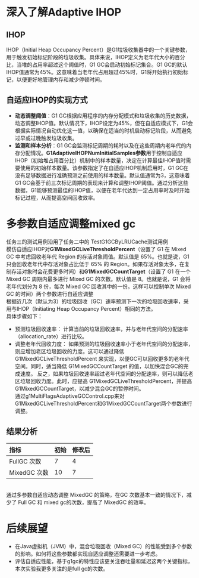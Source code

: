 # 深入了解Adaptive IHOP
## IHOP
IHOP（Initial Heap Occupancy Percent）是G1垃圾收集器中的一个关键参数，用于触发初始标记阶段的垃圾收集。具体来说，IHOP定义为老年代大小的百分比，当堆的占用率超过这个阈值时，G1 GC会启动初始标记集合。G1 GC的默认IHOP值通常为45%。这意味着当老年代占用超过45%时，G1将开始执行初始标记，以便更好地管理内存和减少停顿时间。
## 自适应IHOP的实现方式
- **动态调整阈值**：G1 GC根据应用程序的内存分配模式和垃圾收集的历史数据，动态调整IHOP值。默认情况下，IHOP设定为45%，但在自适应模式下，G1会根据实际情况自动优化这一值，以确保在适当的时机启动标记阶段，从而避免过早或过晚触发垃圾收集。
- **监测和样本分析**：G1 GC会监测标记周期的耗时以及在这些周期内老年代的内存分配情况。**G1AdaptiveIHOPNumInitialSamples参数**用于控制自适应IHOP（初始堆占用百分比）机制中的样本数量，决定在计算最佳IHOP值时需要使用的初始样本数量。该参数指定了在自适应IHOP机制启用时，G1 GC在没有足够数据进行准确预测之前使用的样本数量。默认值通常为3，这意味着G1 GC会基于前三次标记周期的表现来计算和调整IHOP阈值。通过分析这些数据，G1能够预测最佳的IHOP值，以便在老年代达到一定占用率时及时开始标记过程，从而提高空间回收效率。

# 多参数自适应调整mixed gc
任务三的测试用例沿用了任务二中的 TestG1GCByLRUCache测试用例<br>
模仿自适应IHOP对**G1MixedGCLiveThresholdPercent**（设置了 G1 在 Mixed GC 中考虑回收老年代 Region 的存活对象阈值。默认值是 65%。也就是说，G1 只会回收老年代中存活对象占比低于 65% 的 Region。如果存活对象太多，在复制存活对象时会花费更多时间）和**G1MixedGCCountTarget**（设置了 G1 在一个 Mixed GC 周期内最多进行 Mixed GC 的次数。默认值是 8。也就是说，G1 会将老年代划分为 8 份，每次 Mixed GC 回收其中的一份。这样可以控制单次 Mixed GC 的时间）两个参数进行自适应调整<br>
根据近几次（默认为3）的垃圾回收（GC）速率预测下一次的垃圾回收速率，采用与IHOP（Initiating Heap Occupancy Percent）相同的方法。<br>
具体步骤如下：
- 预测垃圾回收速率：
计算当前的垃圾回收速率，并与老年代空间的分配速率（allocation_rate）进行比较。
- 调整老年代回收力度：
如果预测的垃圾回收速率小于老年代空间的分配速率，则应增加老区垃圾回收的力度。这可以通过降低 G1MixedGCLiveThresholdPercent 来实现，以便GC可以回收更多的老年代空间。同时，适当降低 G1MixedGCCountTarget 的值，以加快混合GC的完成速度。
反之，如果垃圾回收速率超过老年代空间的分配速率，则可以降低老区垃圾回收力度。此时，应提高 G1MixedGCLiveThresholdPercent，并提高 G1MixedGCCountTarget，以减少混合GC的暂停时间。<br>
通过g1MultiFlagsAdaptiveGCControl.cpp来对G1MixedGCLiveThresholdPercent和G1MixedGCCountTarget两个参数进行调整。
## 结果分析
| 指标                    | 初始   | 修改后 |
| :---------------------- | :----- | ------ |
| FullGC 次数             | 7      | 4      |
| MixedGC 次数            | 10     | 7      |
<br>
通过多参数自适应动态调整 MixedGC 的策略，在GC 次数基本一致的情况下，减少了 Full GC 和 mixed gc的次数，提高了 MixedGC 的效率。
<br>

# 后续展望
- 在Java虚拟机（JVM）中，混合垃圾回收（Mixed GC）的性能受到多个参数的影响。如何将这些参数都实现自适应调整还需要进一步考虑。
- 评估自适应性能，基于g1gc的特性应该更关注吞吐量和延迟这两个关键指标，本次实验我更多关注的是full gc的次数。
